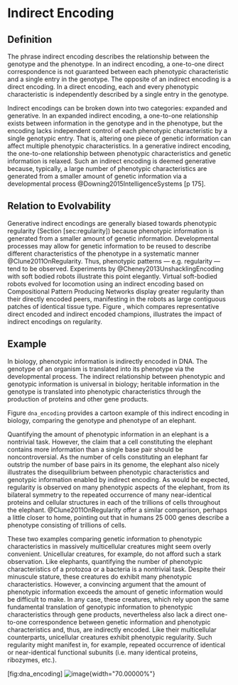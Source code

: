 Indirect Encoding
=================

Definition
----------

The phrase indirect encoding describes the relationship between the genotype and the phenotype.
In an indirect encoding, a one-to-one direct correspondence is not guaranteed between each phenotypic characteristic and a single entry in the genotype.
The opposite of an indirect encoding is a direct encoding.
In a direct encoding, each and every phenotypic characteristic is independently described by a single entry in the genotype.

Indirect encodings can be broken down into two categories: expanded and generative.
In an expanded indirect encoding, a one-to-one relationship exists between information in the genotype and in the phenotype, but the encoding lacks independent control of each phenotypic characteristic by a single genotypic entry.
That is, altering one piece of genetic information can affect multiple phenotypic characteristics.
In a generative indirect encoding, the one-to-one relationship between phenotypic characteristics and genetic information is relaxed.
Such an indirect encoding is deemed generative because, typically, a large number of phenotypic characteristics are generated from a smaller amount of genetic information via a developmental process @Downing2015IntelligenceSystems [p 175].

Relation to Evolvability
------------------------

Generative indirect encodings are generally biased towards phenotypic regularity (Section \[sec:regularity\]) because phenotypic information is generated from a smaller amount of genetic information.
Developmental processes may allow for genetic information to be reused to describe different characteristics of the phenotype in a systematic manner @Clune2011OnRegularity.
Thus, phenotypic patterns — e.g.
regularity — tend to be observed.
Experiments by @Cheney2013UnshacklingEncoding with soft bodied robots illustrate this point elegantly.
Virtual soft-bodied robots evolved for locomotion using an indirect encoding based on Compositional Pattern Producing Networks display greater regularity than their directly encoded peers, manifesting in the robots as large contiguous patches of identical tissue type.
Figure , which compares representative direct encoded and indirect encoded champions, illustrates the impact of indirect encodings on regularity.

Example
-------

In biology, phenotypic information is indirectly encoded in DNA.
The genotype of an organism is translated into its phenotype via the developmental process.
The indirect relationship between phenotypic and genotypic information is universal in biology; heritable information in the genotype is translated into phenotypic characteristics through the production of proteins and other gene products.

Figure `dna_encoding` provides a cartoon example of this indirect encoding in biology, comparing the genotype and phenotype of an elephant.

Quantifying the amount of phenotypic information in an elephant is a nontrivial task.
However, the claim that a cell constituting the elephant contains more information than a single base pair should be noncontroversial.
As the number of cells constituting an elephant far outstrip the number of base pairs in its genome, the elephant also nicely illustrates the disequilibrium between phenotypic characteristics and genotypic information enabled by indirect encoding.
As would be expected, regularity is observed on many phenotypic aspects of the elephant, from its bilateral symmetry to the repeated occurrence of many near-identical proteins and cellular structures in each of the trillions of cells throughout the elephant.
@Clune2011OnRegularity offer a similar comparison, perhaps a little closer to home, pointing out that in humans 25 000 genes describe a phenotype consisting of trillions of cells.

These two examples comparing genetic information to phenotypic characteristics in massively multicellular creatures might seem overly convenient.
Unicellular creatures, for example, do not afford such a stark observation.
Like elephants, quantifying the number of phenotypic characteristics of a protozoa or a bacteria is a nontrivial task.
Despite their minuscule stature, these creatures do exhibit many phenotypic characteristics.
However, a convincing argument that the amount of phenotypic information exceeds the amount of genetic information would be difficult to make.
In any case, these creatures, which rely upon the same fundamental translation of genotypic information to phenotypic characteristics through gene products, nevertheless also lack a direct one-to-one correspondence between genetic information and phenotypic characteristics and, thus, are indirectly encoded.
Like their multicellular counterparts, unicellular creatures exhibit phenotypic regularity.
Such regularity might manifest in, for example, repeated occurrence of identical or near-identical functional subunits (i.e.
many identical proteins, ribozymes, etc.).

\[fig:dna\_encoding\] ![image](http://devosoft.org/wp-content/uploads/2017/08/dna_encoding.png){width="70.00000%"}
